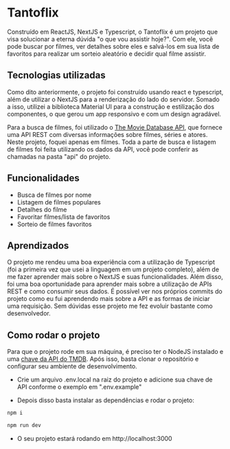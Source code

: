 # Tantoflix

Construído em ReactJS, NextJS e Typescript, o Tantoflix é um projeto que visa solucionar a eterna dúvida "o que vou assistir hoje?". Com ele, você pode buscar por filmes, ver detalhes sobre eles e salvá-los em sua lista de favoritos para realizar um sorteio aleatório e decidir qual filme assistir.

## Tecnologias utilizadas

Como dito anteriormente, o projeto foi construído usando react e typescript, além de utilizar o NextJS para a renderização do lado do servidor. Somado a isso, utilizei a biblioteca Material UI para a construção e estilização dos componentes, o que gerou um app responsivo e com um design agradável.

Para a busca de filmes, foi utilizado o [The Movie Database API](https://developers.themoviedb.org/3/getting-started/introduction), que fornece uma API REST com diversas informações sobre filmes, séries e atores. Neste projeto, foquei apenas em filmes. Toda a parte de busca e listagem de filmes foi feita utilizando os dados da API, você pode conferir as chamadas na pasta "api" do projeto.

## Funcionalidades

- Busca de filmes por nome
- Listagem de filmes populares
- Detalhes do filme
- Favoritar filmes/lista de favoritos
- Sorteio de filmes favoritos

## Aprendizados

O projeto me rendeu uma boa experiência com a utilização de Typescript (foi a primeira vez que usei a linguagem em um projeto completo), além de me fazer aprender mais sobre o NextJS e suas funcionalidades. Além disso, foi uma boa oportunidade para aprender mais sobre a utilização de APIs REST e como consumir seus dados. É possível ver nos próprios commits do projeto como eu fui aprendendo mais sobre a API e as formas de iniciar uma requisição. Sem dúvidas esse projeto me fez evoluir bastante como desenvolvedor.

## Como rodar o projeto

Para que o projeto rode em sua máquina, é preciso ter o NodeJS instalado e uma [chave da API do TMDB](https://developer.themoviedb.org/docs/getting-started). Após isso, basta clonar o repositório e configurar seu ambiente de desenvolvimento.

- Crie um arquivo .env.local na raiz do projeto e adicione sua chave de API conforme o exemplo em ".env.example"

- Depois disso basta instalar as dependências e rodar o projeto:

```bash
npm i

npm run dev
```

- O seu projeto estará rodando em http://localhost:3000
